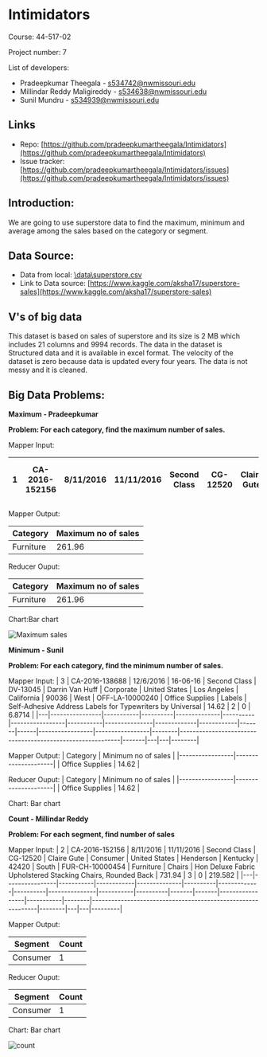 # Intimidators
Course: 44-517-02

Project number: 7

List of developers:
- Pradeepkumar Theegala - [s534742@nwmissouri.edu](s534742@nwmissouri.edu)
- Millindar Reddy Maligireddy - [s534638@nwmissouri.edu](s534638@nwmissouri.edu)
- Sunil Mundru - [s534939@nwmissouri.edu](s534939@nwmissouri.edu)

## Links
- Repo: [https://github.com/pradeepkumartheegala/Intimidators](https://github.com/pradeepkumartheegala/Intimidators)
- Issue tracker: [https://github.com/pradeepkumartheegala/Intimidators/issues](https://github.com/pradeepkumartheegala/Intimidators/issues)
## Introduction:
We are going to use superstore data to find the maximum, minimum and average among the sales based on the category or segment.
## Data Source:
- Data from local: [\data\superstore.csv](https://github.com/pradeepkumartheegala/Intimidators/blob/master/data/superstore.csv)
- Link to Data source: [https://www.kaggle.com/aksha17/superstore-sales](https://www.kaggle.com/aksha17/superstore-sales)

## V's of big data
This dataset is based on sales of superstore and its size is 2 MB which includes 21 columns and 9994 records. The data in the dataset is Structured data and it is available in excel format. The velocity of the dataset is zero because data is updated every four years. The data is not messy and it is cleaned.


## Big Data Problems:

**Maximum - Pradeepkumar**

**Problem: For each category, find the maximum number of sales.**

Mapper Input: 

| 1 | CA-2016-152156 | 8/11/2016 | 11/11/2016 | Second Class | CG-12520 | Claire Gute | Consumer | United States | Henderson | Kentucky | 42420 | South | FUR-BO-10001798 | Furniture | Bookcases | Bush Somerset Collection Bookcase | 261.96 | 2 | 0 | 41.9136 |
|---|----------------|-----------|------------|--------------|----------|-------------|----------|---------------|-----------|----------|-------|-------|-----------------|-----------|-----------|-----------------------------------|--------|---|---|---------|


Mapper Output:

| Category  | Maximum no of sales |
|-----------|---------------------|
| Furniture | 261.96              |

Reducer Ouput:

| Category  | Maximum no of sales |
|-----------|---------------------|
| Furniture | 261.96              |

Chart:Bar chart

![Maximum sales](https://raw.githubusercontent.com/pradeepkumartheegala/Intimidators/master/images/maximum-sales-category.png)

**Minimum - Sunil**

**Problem: For each category, find the minimum number of sales.**

Mapper Input:
| 3 | CA-2016-138688 | 12/6/2016 | 16-06-16 | Second Class | DV-13045 | Darrin Van Huff | Corporate | United States | Los Angeles | California | 90036 | West | OFF-LA-10000240 | Office Supplies | Labels | Self-Adhesive Address Labels for Typewriters by Universal | 14.62 | 2 | 0 | 6.8714 |
|---|----------------|-----------|----------|--------------|----------|-----------------|-----------|---------------|-------------|------------|-------|------|-----------------|-----------------|--------|-----------------------------------------------------------|-------|---|---|--------|


Mapper Output:
| Category        | Minimum no of sales |
|-----------------|---------------------|
| Office Supplies | 14.62               |

Reducer Ouput:
| Category        | Minimum no of sales |
|-----------------|---------------------|
| Office Supplies | 14.62               |

Chart: Bar chart 

**Count - Millindar Reddy**

**Problem: For each segment, find number of sales**

Mapper Input:
| 2 | CA-2016-152156 | 8/11/2016 | 11/11/2016 | Second Class | CG-12520 | Claire Gute | Consumer | United States | Henderson | Kentucky | 42420 | South | FUR-CH-10000454 | Furniture | Chairs | Hon Deluxe Fabric Upholstered Stacking Chairs, Rounded Back | 731.94 | 3 | 0 | 219.582 |
|---|----------------|-----------|------------|--------------|----------|-------------|----------|---------------|-----------|----------|-------|-------|-----------------|-----------|--------|-------------------------------------------------------------|--------|---|---|---------|


Mapper Output:

| Segment  | Count |
|----------|-------|
| Consumer | 1     |

Reducer Ouput:

| Segment  | Count |
|----------|-------|
| Consumer | 1     |

Chart: Bar chart

 ![count](https://raw.githubusercontent.com/pradeepkumartheegala/Intimidators/master/images/count_of_sales.png)




